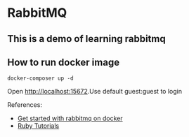 # RabbitMQ

## This is a demo of learning rabbitmq

## How to run docker image

```
docker-composer up -d
```
Open [http://localhost:15672](http://http://localhost:15672).Use default guest:guest to login

References:
* [Get started with rabbitmq on docker](https://codeburst.io/get-started-with-rabbitmq-on-docker-4428d7f6e46b)
* [Ruby Tutorials](https://www.rabbitmq.com/tutorials/tutorial-one-ruby.html)
